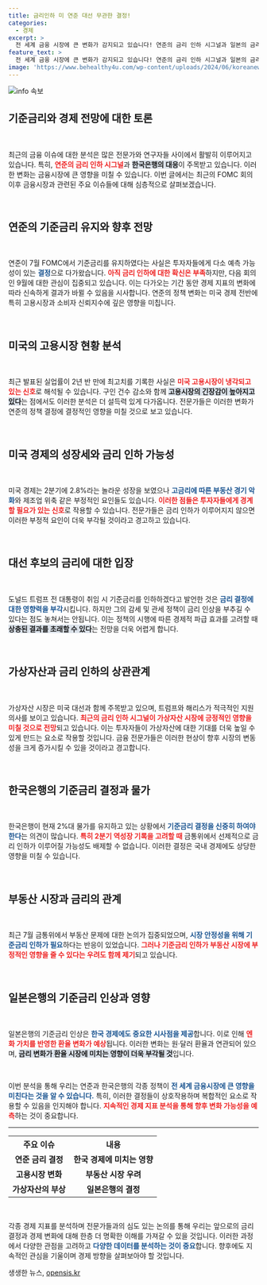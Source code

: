 ```yaml
---
title: 금리인하 미 연준 대선 무관한 결정!
categories:
  - 경제
excerpt: >
  전 세계 금융 시장에 큰 변화가 감지되고 있습니다! 연준의 금리 인하 시그널과 일본의 금리 인상 결정이 맞물리며, 한국은행의 대응이 주목받고 있습니다. 경제 전문가들이 예측하는 미래는? 클릭해 궁금증을 풀어보세요!
feature_text: >
  전 세계 금융 시장에 큰 변화가 감지되고 있습니다! 연준의 금리 인하 시그널과 일본의 금리 인상 결정이 맞물리며, 한국은행의 대응이 주목받고 있습니다. 경제 전문가들이 예측하는 미래는? 클릭해 궁금증을 풀어보세요!
image: 'https://www.behealthy4u.com/wp-content/uploads/2024/06/koreanews.jpg'
---
```


<p><img src="https://www.behealthy4u.com/wp-content/uploads/2024/06/koreanews.jpg" alt="info 속보" /></p>

<h2 data-ke-size="size26">기준금리와 경제 전망에 대한 토론</h2>

<p data-ke-size="size16">&nbsp;</p>

<p data-ke-size="size16">최근의 금융 이슈에 대한 분석은 많은 전문가와 연구자들 사이에서 활발히 이루어지고 있습니다. 특히, <b><span style="color: #ee2323;">연준의 금리 인하 시그널</span></b>과 <b><span style="background-color: #21538527;">한국은행의 대응</span></b>이 주목받고 있습니다. 이러한 변화는 금융시장에 큰 영향을 미칠 수 있습니다. 이번 글에서는 최근의 FOMC 회의 이후 금융시장과 관련된 주요 이슈들에 대해 심층적으로 살펴보겠습니다.</p>

<p data-ke-size="size16">&nbsp;</p>

<h2 data-ke-size="size26">연준의 기준금리 유지와 향후 전망</h2>

<p data-ke-size="size16">&nbsp;</p>

<p data-ke-size="size16">연준이 7월 FOMC에서 기준금리를 유지하였다는 사실은 투자자들에게 다소 예측 가능성이 있는 <b><span style="color: #1a5490;">결정</span></b>으로 다가왔습니다. <b><span style="color: #ee2323;">아직 금리 인하에 대한 확신은 부족</span></b>하지만, 다음 회의인 9월에 대한 관심이 집중되고 있습니다. 이는 다가오는 기간 동안 경제 지표의 변화에 따라 신속하게 결과가 바뀔 수 있음을 시사합니다. 연준의 정책 변화는 미국 경제 전반에 특히 고용시장과 소비자 신뢰지수에 깊은 영향을 미칩니다.</p>

<p data-ke-size="size16">&nbsp;</p>

<h2 data-ke-size="size26">미국의 고용시장 현황 분석</h2>

<p data-ke-size="size16">&nbsp;</p>

<p data-ke-size="size16">최근 발표된 실업률이 2년 반 만에 최고치를 기록한 사실은 <b><span style="color: #ee2323;">미국 고용시장이 냉각되고 있는 신호</span></b>로 해석될 수 있습니다. 구인 건수 감소와 함께 <b><span style="background-color: #21538527;">고용시장의 긴장감이 높아지고 있다</span></b>는 점에서도 이러한 분석은 더 설득력 있게 다가옵니다. 전문가들은 이러한 변화가 연준의 정책 결정에 결정적인 영향을 미칠 것으로 보고 있습니다.</p>

<p data-ke-size="size16">&nbsp;</p>

<h2 data-ke-size="size26">미국 경제의 성장세와 금리 인하 가능성</h2>

<p data-ke-size="size16">&nbsp;</p>

<p data-ke-size="size16">미국 경제는 2분기에 2.8%라는 놀라운 성장을 보였으나 <b><span style="color: #1a5490;">고금리에 따른 부동산 경기 악화</span></b>와 제조업 위축 같은 부정적인 요인들도 있습니다. <b><span style="color: #ee2323;">이러한 점들은 투자자들에게 경계할 필요가 있는 신호</span></b>로 작용할 수 있습니다. 전문가들은 금리 인하가 이루어지지 않으면 이러한 부정적 요인이 더욱 부각될 것이라고 경고하고 있습니다.</p>

<p data-ke-size="size16">&nbsp;</p>

<h2 data-ke-size="size26">대선 후보의 금리에 대한 입장</h2>

<p data-ke-size="size16">&nbsp;</p>

<p data-ke-size="size16">도널드 트럼프 전 대통령이 취임 시 기준금리를 인하하겠다고 발언한 것은 <b><span style="color: #1a5490;">금리 결정에 대한 영향력을 부각</span></b>시킵니다. 하지만 그의 감세 및 관세 정책이 금리 인상을 부추길 수 있다는 점도 놓쳐서는 안됩니다. 이는 정책의 시행에 따른 경제적 파급 효과를 고려할 때 <b><span style="background-color: #21538527;">상충된 결과를 초래할 수 있다</span></b>는 전망을 더욱 어렵게 합니다.</p>

<p data-ke-size="size16">&nbsp;</p>

<h2 data-ke-size="size26">가상자산과 금리 인하의 상관관계</h2>

<p data-ke-size="size16">&nbsp;</p>

<p data-ke-size="size16">가상자산 시장은 미국 대선과 함께 주목받고 있으며, 트럼프와 해리스가 적극적인 지원 의사를 보이고 있습니다. <b><span style="color: #ee2323;">최근의 금리 인하 시그널이 가상자산 시장에 긍정적인 영향을 미칠 것으로 전망</span></b>되고 있습니다. 이는 투자자들이 가상자산에 대한 기대를 더욱 높일 수 있게 만드는 요소로 작용할 것입니다. 금융 전문가들은 이러한 현상이 향후 시장의 변동성을 크게 증가시킬 수 있을 것이라고 경고합니다.</p>

<p data-ke-size="size16">&nbsp;</p>

<h2 data-ke-size="size26">한국은행의 기준금리 결정과 물가</h2>

<p data-ke-size="size16">&nbsp;</p>

<p data-ke-size="size16">한국은행이 현재 2%대 물가를 유지하고 있는 상황에서 <b><span style="color: #1a5490;">기준금리 결정을 신중히 하여야 한다</span></b>는 의견이 많습니다. <b><span style="color: #ee2323;">특히 2분기 역성장 기록을 고려할 때</span></b> 금통위에서 선제적으로 금리 인하가 이루어질 가능성도 배제할 수 없습니다. 이러한 결정은 국내 경제에도 상당한 영향을 미칠 수 있습니다.</p>

<p data-ke-size="size16">&nbsp;</p>

<h2 data-ke-size="size26">부동산 시장과 금리의 관계</h2>

<p data-ke-size="size16">&nbsp;</p>

<p data-ke-size="size16">최근 7월 금통위에서 부동산 문제에 대한 논의가 집중되었으며, <b><span style="color: #1a5490;">시장 안정성을 위해 기준금리 인하가 필요</span></b>하다는 반응이 있었습니다. <b><span style="color: #ee2323;">그러나 기준금리 인하가 부동산 시장에 부정적인 영향을 줄 수 있다는 우려도 함께 제기</span></b>되고 있습니다.</p>

<p data-ke-size="size16">&nbsp;</p>

<h2 data-ke-size="size26">일본은행의 기준금리 인상과 영향</h2>

<p data-ke-size="size16">&nbsp;</p>

<p data-ke-size="size16">일본은행의 기준금리 인상은 <b><span style="color: #1a5490;">한국 경제에도 중요한 시사점을 제공</span></b>합니다. 이로 인해 <b><span style="color: #ee2323;">엔화 가치를 반영한 환율 변화가 예상</span></b>됩니다. 이러한 변화는 원·달러 환율과 연관되어 있으며, <b><span style="background-color: #21538527;">금리 변화가 환율 시장에 미치는 영향이 더욱 부각될 것</span></b>입니다.</p>

<p data-ke-size="size16">&nbsp;</p>

<p data-ke-size="size16">이번 분석을 통해 우리는 연준과 한국은행의 각종 정책이 <b><span style="color: #1a5490;">전 세계 금융시장에 큰 영향을 미친다는 것을 알 수 있습니다.</span></b> 특히, 이러한 결정들이 상호작용하며 복합적인 요소로 작용할 수 있음을 인지해야 합니다. <b><span style="color: #ee2323;">지속적인 경제 지표 분석을 통해 향후 변화 가능성을 예측</span></b>하는 것이 중요합니다.</p>

<hr/>

<table style="width: 100%;">
    <tr>
        <th>주요 이슈</th>
        <th>내용</th>
    </tr>
    <tr>
        <td style="text-align: center; height: 17px;"><b>연준 금리 결정</b></td>
        <td style="text-align: center; height: 17px;"><b>한국 경제에 미치는 영향</b></td>
    </tr>
    <tr>
        <td style="text-align: center; height: 17px;"><b>고용시장 변화</b></td>
        <td style="text-align: center; height: 17px;"><b>부동산 시장 우려</b></td>
    </tr>
    <tr>
        <td style="text-align: center; height: 17px;"><b>가상자산의 부상</b></td>
        <td style="text-align: center; height: 17px;"><b>일본은행의 결정</b></td>
    </tr>
</table>

<p data-ke-size="size16">&nbsp;</p>

<p data-ke-size="size16">각종 경제 지표를 분석하며 전문가들과의 심도 있는 논의를 통해 우리는 앞으로의 금리 결정과 경제 변화에 대해 한층 더 명확한 이해를 가져갈 수 있을 것입니다. 이러한 과정에서 다양한 관점을 고려하고 <b><span style="color: #1a5490;">다양한 데이터를 분석하는 것이 중요</span></b>합니다. 향후에도 지속적인 관심을 기울이며 경제 방향을 살펴보아야 할 것입니다.</p>

<p data-ke-size="size16"></p>
생생한 뉴스, <a href="https://opensis.kr" rel="dofollow">opensis.kr</a>


